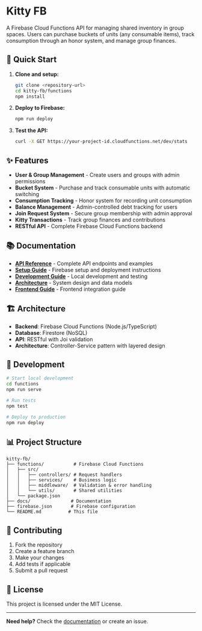 # Kitty FB

A Firebase Cloud Functions API for managing shared inventory in group spaces. Users can purchase buckets of units (any consumable items), track consumption through an honor system, and manage group finances.

## 🚀 Quick Start

1. **Clone and setup:**
   ```bash
   git clone <repository-url>
   cd kitty-fb/functions
   npm install
   ```

2. **Deploy to Firebase:**
   ```bash
   npm run deploy
   ```

3. **Test the API:**
   ```bash
   curl -X GET https://your-project-id.cloudfunctions.net/dev/stats
   ```

## ✨ Features

- **User & Group Management** - Create users and groups with admin permissions
- **Bucket System** - Purchase and track consumable units with automatic switching
- **Consumption Tracking** - Honor system for recording unit consumption
- **Balance Management** - Admin-controlled debt tracking for users
- **Join Request System** - Secure group membership with admin approval
- **Kitty Transactions** - Track group finances and contributions
- **RESTful API** - Complete Firebase Cloud Functions backend

## 📚 Documentation

- **[API Reference](docs/API.md)** - Complete API endpoints and examples
- **[Setup Guide](docs/SETUP.md)** - Firebase setup and deployment instructions
- **[Development Guide](docs/DEVELOPMENT.md)** - Local development and testing
- **[Architecture](docs/ARCHITECTURE.md)** - System design and data models
- **[Frontend Guide](docs/FRONTEND_GUIDE.md)** - Frontend integration guide

## 🏗 Architecture

- **Backend**: Firebase Cloud Functions (Node.js/TypeScript)
- **Database**: Firestore (NoSQL)
- **API**: RESTful with Joi validation
- **Architecture**: Controller-Service pattern with layered design

## 🔧 Development

```bash
# Start local development
cd functions
npm run serve

# Run tests
npm test

# Deploy to production
npm run deploy
```

## 📊 Project Structure

```
kitty-fb/
├── functions/           # Firebase Cloud Functions
│   ├── src/
│   │   ├── controllers/ # Request handlers
│   │   ├── services/    # Business logic
│   │   ├── middleware/  # Validation & error handling
│   │   └── utils/       # Shared utilities
│   └── package.json
├── docs/               # Documentation
├── firebase.json       # Firebase configuration
└── README.md          # This file
```

## 🤝 Contributing

1. Fork the repository
2. Create a feature branch
3. Make your changes
4. Add tests if applicable
5. Submit a pull request

## 📄 License

This project is licensed under the MIT License.

---

**Need help?** Check the [documentation](docs/) or create an issue. 